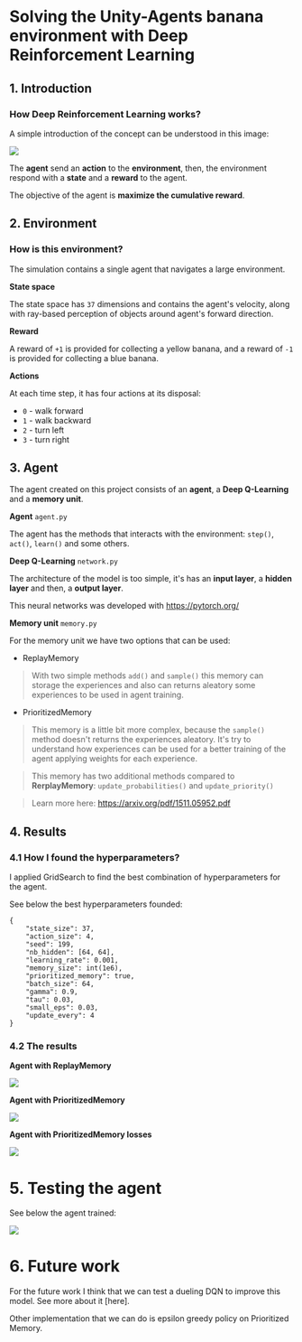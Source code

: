 # Solving the Unity-Agents banana environment with Deep Reinforcement Learning


## 1. Introduction

### How Deep Reinforcement Learning works?

A simple introduction of the concept can be understood in this image:

![](https://wpumacay.github.io/research_blog/imgs/img_rl_loop.png)

The **agent** send an **action** to the **environment**, then, the environment respond with a **state** and a **reward** to the agent.

The objective of the agent is **maximize the cumulative reward**.

## 2. Environment

### How is this environment?

The simulation contains a single agent that navigates a large environment.

**State space**

The state space has `37` dimensions and contains the agent's velocity, along with ray-based perception of objects around agent's forward direction.

**Reward**

A reward of `+1` is provided for collecting a yellow banana, and a reward of `-1` is provided for collecting a blue banana.

**Actions**

At each time step, it has four actions at its disposal:

- `0` - walk forward 
- `1` - walk backward
- `2` - turn left
- `3` - turn right

## 3. Agent

The agent created on this project consists of an **agent**, a **Deep Q-Learning** and a **memory unit**.

**Agent** `agent.py`

The agent has the methods that interacts with the environment: `step()`, `act()`, `learn()` and some others.

**Deep Q-Learning** `network.py`

The architecture of the model is too simple, it's has an **input layer**, a **hidden layer** and then, a **output layer**.

This neural networks was developed with https://pytorch.org/

**Memory unit** `memory.py`

For the memory unit we have two options that can be used:

- ReplayMemory

> With two simple methods `add()` and `sample()` this memory can storage the experiences and also can returns aleatory some experiences to be used in agent training.

- PrioritizedMemory

> This memory is a little bit more complex, because the `sample()` method doesn't returns the experiences aleatory. It's try to understand how experiences can be used for a better training of the agent applying weights for each experience.

> This memory has two additional methods compared to **RerplayMemory**: `update_probabilities()` and `update_priority()`

> Learn more here: https://arxiv.org/pdf/1511.05952.pdf

## 4. Results

### 4.1 How I found the hyperparameters?

I applied GridSearch to find the best combination of hyperparameters for the agent.

See below the best hyperparameters founded:

```
{
    "state_size": 37,
    "action_size": 4,
    "seed": 199,
    "nb_hidden": [64, 64],
    "learning_rate": 0.001,
    "memory_size": int(1e6),
    "prioritized_memory": true,
    "batch_size": 64,
    "gamma": 0.9,
    "tau": 0.03,
    "small_eps": 0.03,
    "update_every": 4
}
```

### 4.2 The results

**Agent with ReplayMemory**

![](/images/agent_ReplayMemory.png)

**Agent with PrioritizedMemory**

![](/images/agent_PrioritizedMemory.png)

**Agent with PrioritizedMemory losses**

![](/images/agent_PrioritizedMemory_losses.png)


# 5. Testing the agent

See below the agent trained:

![](/images/banana-collector.gif)

# 6. Future work

For the future work I think that we can test a dueling DQN to improve this model. See more about it [here].

Other implementation that we can do is epsilon greedy policy on Prioritized Memory.


